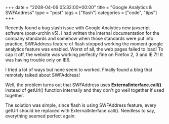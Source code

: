 +++
date = "2008-04-06 05:32:00+00:00"
title = "Google Analytics & SWFAddress"
type = "post"
tags = ["flash"]
categories = ["code", "tips"]
+++

Recently found a bug slash issue with Google Analytics new javscript software (post-urchin v5). I had written the internal documentation for the company standards and somehow when those standards were put into practice, SWFAddress feature of flash stopped working the moment google analytics feature was enabled. Worst of all, the web pages failed to load! To cap it off, the website was working perfectly fine on Firefox 2, 3 and IE 7!! It was having trouble only on IE6.

I tried a lot of ways but none seem to worked. Finally found a blog that remotely talked about SWFAddress!

Well, the problem turns out that SWFAddress uses **ExternalInterface.call()** instead of getUrl() function internally and they don't go well together if used together.

The solution was simple, since flash is using SWFAddress feature, every getUrl should be replaced with ExternalInterface.call(). Needless to say, everything seemed perfect again.
